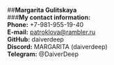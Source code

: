 ##**Margarita Gulitskaya**  
###**My contact information:**  
**Phone:** +7-981-955-19-40  
**E-mail:** patroklova@rambler.ru  
**GitHub:** daiverdeep  
**Discord:** MARGARITA (daiverdeep)  
**Telegram:** @DaiverDeep  
